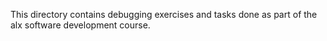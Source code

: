 This directory contains debugging exercises and tasks done as part of the alx software development course.